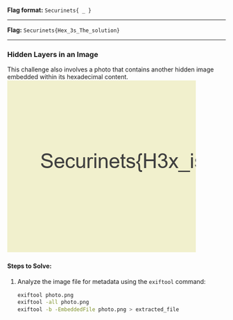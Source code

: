 


**Flag format:** `Securinets{ _ }`  

---

**Flag:** `Securinets{Hex_3s_The_solution}`  

---

###  Hidden Layers in an Image
This challenge also involves a photo that contains another hidden image embedded within its hexadecimal content.
![Description](Forensics/chal.png)
#### Steps to Solve:
1. Analyze the image file for metadata using the `exiftool` command:
   ```bash
   exiftool photo.png
   exiftool -all photo.png
   exiftool -b -EmbeddedFile photo.png > extracted_file
